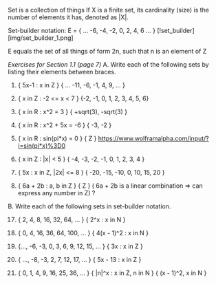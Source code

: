 Set is a collection of things
If X is a finite set, its cardinality (size) is the number of elements it has, denoted as |X|.

Set-builder notation:
E = { ... -6, -4, -2, 0, 2, 4, 6 ... }
[!set_builder][img/set_builder_1.png]

E equals the set of all things of form 2n, such that n is an element of Z

*Exercises for Section 1.1 (page 7)*
A. Write each of the following sets by listing their elements between braces.

1. { 5x-1 : x in Z }
{ ... -11, -6, -1, 4, 9, ... }

3. { x in Z : -2 <= x < 7 }
{-2, -1, 0, 1, 2, 3, 4, 5, 6}

5. { x in R : x^2 = 3 }
{ +sqrt(3), -sqrt(3) }

7. { x in R : x^2 + 5x = -6 }
{ -3, -2 }

9. { x in R : sin(pi\*x) = 0 }
{ Z } https://www.wolframalpha.com/input/?i=sin(pi*x)%3D0

11. { x in Z : |x| < 5 }
{ -4, -3, -2, -1, 0, 1, 2, 3, 4 }

14. { 5x : x in Z, |2x| <= 8 }
{ -20, -15, -10, 0, 10, 15, 20 } 

16. { 6a + 2b : a, b in Z }
{ Z } ( 6a + 2b is a linear combination => can express any number in Z) ?

B. Write each of the following sets in set-builder notation.

17. { 2, 4, 8, 16, 32, 64, ... }
{ 2^x : x in N }

18. { 0, 4, 16, 36, 64, 100, ... }
{ 4(x - 1)^2 : x in N }

19. {..., -6, -3, 0, 3, 6, 9, 12, 15, ... }
{ 3x : x in Z }

20. { ..., -8, -3, 2, 7, 12, 17, ... }
{ 5x - 13 : x in Z }

21. { 0, 1, 4, 9, 16, 25, 36, ... }
{ |n|^x : x in Z, n in N }
{ (x - 1)^2, x in N }

